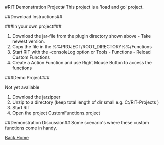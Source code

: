 #RIT Demonstration Project#
This project is a 'load and go' project.

##Download Instructions##

###In your own project###

1. Download the jar-file from the plugin directory shown above - Take newest version.
2. Copy the file in the %%PROJECT/ROOT_DIRECTORY%%/Functions
3. Start RIT with the -consoleLog option or
   Tools - Functions - Reload Custom Functions
4. Create a Action Function and use Right Mouse Button to access the functions

###Demo Project###

Not yet available

1. Download the jarzipper
2. Unzip to a directory (keep total length of dir small e.g. C:/RIT-Projects )
3. Start RIT
4. Open the project CustomFunctions.project

##Demonstration Discussion##
Some scenario's where these custom functions come in handy.


[Back Home](../README.md) 